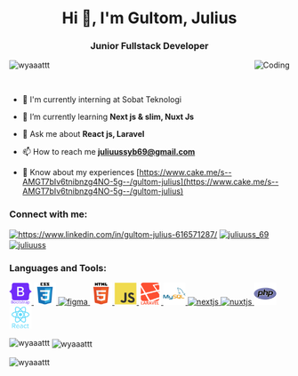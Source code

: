 <h1 align="center">Hi 👋, I'm Gultom, Julius</h1>
<h3 align="center">Junior Fullstack Developer</h3>
<img align="right" widht="40px" alt="Coding" src="https://cdn.dribbble.com/users/1162077/screenshots/3848914/programmer.gif">

<p align="left"> <img src="https://komarev.com/ghpvc/?username=wyaaattt&label=Profile%20views&color=0e75b6&style=flat" alt="wyaaattt" /> </p>

<p align="left"> <a href="https://twitter.com/" target="blank"><img src="https: //img.shields.io/twitter/follow/?logo=twitter&style=for-the-badge" alt="" /></a> </p>

- 🔭 I'm currently interning at Sobat Teknologi

- 🌱 I’m currently learning **Next js & slim, Nuxt Js**

- 💬 Ask me about **React js, Laravel**

- 📫 How to reach me **juliuussyb69@gmail.com**

- 📄 Know about my experiences [https://www.cake.me/s--AMGT7bIv6tnibnzg4NO-5g--/gultom-julius](https://www.cake.me/s--AMGT7bIv6tnibnzg4NO-5g--/gultom-julius)

<h3 align="left">Connect with me:</h3>
<p align="left">
<a href="https://linkedin.com/in/https://www.linkedin.com/in/gultom-julius-616571287/" target="blank"><img align="center" src="https://raw.githubusercontent.com/rahuldkjain/github-profile-readme-generator/master/src/images/icons/Social/linked-in-alt.svg" alt="https://www.linkedin.com/in/gultom-julius-616571287/" height="30" width="40" /></a>
<a href="https://instagram.com/juliuuss_69" target="blank"><img align="center" src="https://raw.githubusercontent.com/rahuldkjain/github-profile-readme-generator/master/src/images/icons/Social/instagram.svg" alt="juliuuss_69" height="30" width="40" /></a>
<a href="https://www.leetcode.com/juliuuss" target="blank"><img align="center" src="https://raw.githubusercontent.com/rahuldkjain/github-profile-readme-generator/master/src/images/icons/Social/leet-code.svg" alt="juliuuss" height="30" width="40" /></a>
</p>

<h3 align="left">Languages and Tools:</h3>
<p align="left"> <a href="https://getbootstrap.com" target="_blank" rel="noreferrer"> <img src="https://raw.githubusercontent.com/devicons/devicon/master/icons/bootstrap/bootstrap-plain-wordmark.svg" alt="bootstrap" width="40" height="40"/> </a> <a href="https://www.w3schools.com/css/" target="_blank" rel="noreferrer"> <img src="https://raw.githubusercontent.com/devicons/devicon/master/icons/css3/css3-original-wordmark.svg" alt="css3" width="40" height="40"/> </a> <a href="https://www.figma.com/" target="_blank" rel="noreferrer"> <img src="https://www.vectorlogo.zone/logos/figma/figma-icon.svg" alt="figma" width="40" height="40"/> </a> <a href="https://www.w3.org/html/" target="_blank" rel="noreferrer"> <img src="https://raw.githubusercontent.com/devicons/devicon/master/icons/html5/html5-original-wordmark.svg" alt="html5" width="40" height="40"/> </a> <a href="https://developer.mozilla.org/en-US/docs/Web/JavaScript" target="_blank" rel="noreferrer"> <img src="https://raw.githubusercontent.com/devicons/devicon/master/icons/javascript/javascript-original.svg" alt="javascript" width="40" height="40"/> </a> <a href="https://laravel.com/" target="_blank" rel="noreferrer"> <img src="https://raw.githubusercontent.com/devicons/devicon/master/icons/laravel/laravel-plain-wordmark.svg" alt="laravel" width="40" height="40"/> </a> <a href="https://www.mysql.com/" target="_blank" rel="noreferrer"> <img src="https://raw.githubusercontent.com/devicons/devicon/master/icons/mysql/mysql-original-wordmark.svg" alt="mysql" width="40" height="40"/> </a> <a href="https://nextjs.org/" target="_blank" rel="noreferrer"> <img src="https://cdn.worldvectorlogo.com/logos/nextjs-2.svg" alt="nextjs" width="40" height="40"/> </a> <a href="https://nuxtjs.org/" target="_blank" rel="noreferrer"> <img src="https://www.vectorlogo.zone/logos/nuxtjs/nuxtjs-icon.svg" alt="nuxtjs" width="40" height="40"/> </a> <a href="https://www.php.net" target="_blank" rel="noreferrer"> <img src="https://raw.githubusercontent.com/devicons/devicon/master/icons/php/php-original.svg" alt="php" width="40" height="40"/> </a> <a href="https://reactjs.org/" target="_blank" rel="noreferrer"> <img src="https://raw.githubusercontent.com/devicons/devicon/master/icons/react/react-original-wordmark.svg" alt="react" width="40" height="40"/> </a> </p>

<p><img align="left" src="https://github-readme-stats.vercel.app/api/top-langs?username=wyaaattt&show_icons=true&locale=en&layout=compact" alt="wyaaattt" /></p>

<p>&nbsp;<img align="center" src="https://github-readme-stats.vercel.app/api?username=wyaaattt&show_icons=true&locale=en" alt="wyaaattt" /></p>

<p><img align="center" src="https://github-readme-streak-stats.herokuapp.com/?user=wyaaattt&" alt="wyaaattt" /></p>
